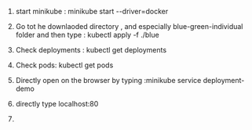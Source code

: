 
1) start minikube : minikube start --driver=docker

2) Go tot he downlaoded directory , and especially blue-green-individual folder and then type : kubectl apply -f ./blue 

3) Check deployments : kubectl get deployments

4) Check pods: kubectl get pods 

5) Directly open on the browser by typing :minikube service deployment-demo

6) directly type localhost:80

7) 
